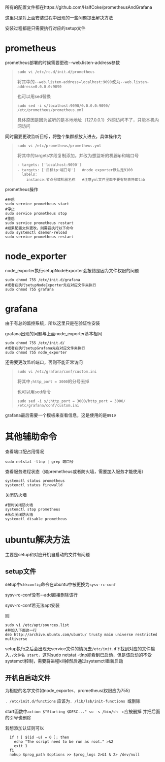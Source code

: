 
所有的配置文件都在https://github.com/HalfCoke/prometheusAndGrafana

这里只是对上面安装过程中出现的一些问题提出解决方法

安装过程都是只需要执行对应的setup文件

# prometheus
prometheus部署的时候需要更改--web.listen-address参数

> ```
> sudo vi /etc/rc.d/init.d/prometheus
> ```
>
> 将其中的`--web.listen-address=localhost:9090`改为`--web.listen-address=0.0.0.0:9090`
>
> 也可以用sed替换
>
> ```
> sudo sed -i s/localhost:9090/0.0.0.0:9090/ /etc/prometheus/prometheus.yml 
> ```
>
> 具体原因是因为监听的是本地地址（127.0.0.1）外网访问不了，只能本机内网访问

同时需要更改监听目标，将整个集群都放入进去，具体操作为

>``` 
>sudo vi /etc/prometheus/prometheus.yml
>```
>
> 将其中的targets字段复制添加，并改为想监听的机器ip和端口号
>
> ```
> - targets: ['localhost:9090']
> - targets: ['目标ip:端口号']   #node_exporter默认是9100
>   labels:
>     instance:节点号或机器名称   #注意yml文件里面不要有制表符即tab
> ```

prometheus操作

```
#开启
sudo service prometheus start
#停止
sudo service prometheus stop
#重启
sudo service prometheus restart
#如果配置文件更改，则需要执行以下命令
sudo systemctl daemon-reload
sudo service prometheus restart
```

# node_exporter
node_exporter执行setupNodeExporter会报错是因为文件权限的问题

```
sudo chmod 755 /etc/init.d/grafana
#或者在执行setupNodeExporter先在对应文件夹执行
sudo chmod 755 grafana
```

# grafana
由于有总的监控系统，所以这里只是在验证性安装

grafana出现的问题与上面node_exporter基本相同

```
sudo chmod 755 /etc/init.d/
#或者在执行setupGrafana先在对应文件夹执行
sudo chmod 755 node_exporter
```

还需要更改监听端口，否则不能正常访问

>```
>sudo vi /etc/grafana/conf/custom.ini
>```
>
>将其中`;http_port = 3000`的分号去掉
>
>也可以用sed命令
>
>```
>sudo sed -i s/;http_port = 3000/http_port = 3000/ /etc/grafana/conf/custom.ini
>```

grafana最后需要一个模板来查看信息，这是使用的是`8919`


# 其他辅助命令
查看端口配占用情况

```
sudo netstat -tlnp | grep 端口号
```

查看服务进程状态（如premetheus或者防火墙，需要加入服务才能使用）

```
systemctl status prometheus
systemctl status firewalld
```

关闭防火墙
```
#暂时关闭防火墙
systemctl stop prometheus
#永久关闭防火墙
systemctl disable prometheus
```

# ubuntu解决方法

主要是setup和对应开机自启动的文件有问题

## setup文件

setup中`chkconfig`命令在ubuntu中被更换为`sysv-rc-conf`

sysv-rc-conf没有--add直接删除该行

sysv-rc-conf若无法apt安装

则

```shell
sudo vi /etc/apt/sources.list
#并加入下面这一行
deb http://archive.ubuntu.com/ubuntu/ trusty main universe restricted multiverse
```

setup执行之后会出现无service文件的情况去`/etc/init.d`下找到对应的文件输入`./文件名 start`，这时sudo netstat -tlnp能看到已启动，但是该启动的不受systemctl控制，需要将进程kill掉然后通过systemctl重新启动

## 开机自启动文件

为相应的名字文件如node_exporter、prometheus(权限应为755)

`. /etc/init.d/functions` 应该为`. /lib/lsb/init-functions `或删除

start函数中`action $"Starting $DESC..." su -s /bin/sh -c`应被删掉 并把后面的引号也删除

若想添加认证则可以

```shell
  if ! [ $(id -u) = 0 ]; then
    echo "The script need to be run as root." >&2
    exit 1
  fi
  nohup $prog_path $options >> $prog_logs 2>&1 & 2> /dev/null
```
